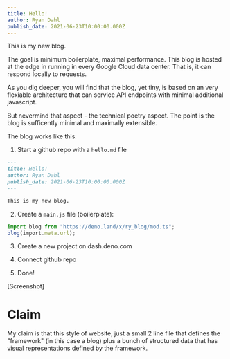 ```yaml
---
title: Hello!
author: Ryan Dahl
publish_date: 2021-06-23T10:00:00.000Z
---
```


This is my new blog.

The goal is minimum boilerplate, maximal performance. This blog is hosted at the
edge in running in every Google Cloud data center. That is, it can respond
locally to requests.

As you dig deeper, you will find that the blog, yet tiny, is based on an very
flexiable architecture that can service API endpoints with minimal additional
javascript.

But nevermind that aspect - the technical poetry aspect. The point is the blog
is sufficently minimal and maximally extensible.

The blog works like this:

1. Start a github repo with a `hello.md` file

```md
---
title: Hello!
author: Ryan Dahl
publish_date: 2021-06-23T10:00:00.000Z
---

This is my new blog.
```

2. Create a `main.js` file (boilerplate):

```ts
import blog from "https://deno.land/x/ry_blog/mod.ts";
blog(import.meta.url);
```

3. Create a new project on dash.deno.com

4. Connect github repo

5. Done!

[Screenshot]

# Claim

My claim is that this style of website, just a small 2 line file that defines
the "framework" (in this case a blog) plus a bunch of structured data that has
visual representations defined by the framework.
